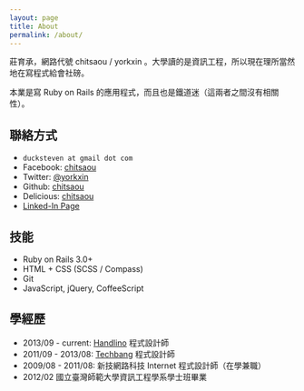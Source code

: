 ```yaml
---
layout: page
title: About
permalink: /about/
---
```

莊育承，網路代號 chitsaou / yorkxin 。大學讀的是資訊工程，所以現在理所當然地在寫程式給會社磅。

本業是寫 Ruby on Rails 的應用程式，而且也是鐵道迷（這兩者之間沒有相關性）。

## 聯絡方式

* `ducksteven at gmail dot com`
* Facebook: [chitsaou](https://facebook.com/chitsaou)
* Twitter: [@yorkxin](https://twitter.com/yorkxin)
* Github: [chitsaou](https://github.com/chitsaou)
* Delicious: [chitsaou](https://delicious.com/chitsaou)
* [Linked-In Page](http://tw.linkedin.com/pub/yu-cheng-chuang/3/1b7/198)

## 技能

* Ruby on Rails 3.0+
* HTML + CSS (SCSS / Compass)
* Git
* JavaScript, jQuery, CoffeeScript

## 學經歷

* 2013/09 - current: [Handlino](http://handlino.com) 程式設計師
* 2011/09 - 2013/08: [Techbang](http://techbang.com) 程式設計師
* 2009/08 - 2011/08: 新技網路科技 Internet 程式設計師（在學兼職）
* 2012/02 國立臺灣師範大學資訊工程學系學士班畢業
